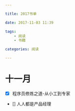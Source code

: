 ```yaml
---

title: 2017书单

date: 2017-11-03 11:39

tags:
	- 阅读
    - 书籍

categories: 阅读

---
```


# 十一月
- [x] 程序员修炼之道-从小工到专家 
- [] 人人都是产品经理





